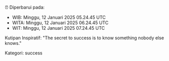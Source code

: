 ⏰ Diperbarui pada:
- WIB: Minggu, 12 Januari 2025 05.24.45 UTC
- WITA: Minggu, 12 Januari 2025 06.24.45 UTC
- WIT: Minggu, 12 Januari 2025 07.24.45 UTC

Kutipan Inspiratif:
"The secret to success is to know something nobody else knows."


Kategori: success

